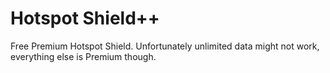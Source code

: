 # Hotspot Shield++

Free Premium Hotspot Shield. Unfortunately unlimited data might not work, everything else is Premium though.